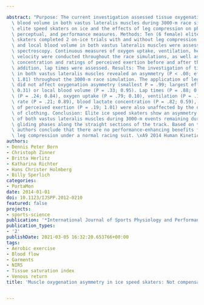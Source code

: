 ---
abstract: "Purpose: The current investigation assessed tissue oxygenation and local\
  \ blood volume in both vastus lateralis muscles during 3000-m race simulations in\
  \ elite speed skaters on ice and the effects of leg compression on physiological,\
  \ perceptual, and performance measures. Methods: Ten (6 female) elite ice speed\
  \ skaters completed 2 on-ice trials with and without leg compression. Tissue oxygenation\
  \ and local blood volume in both vastus lateralis muscles were assessed with near-infrared\
  \ spectroscopy. Continuous measures of oxygen uptake, ventilation, heart rate, and\
  \ velocity were conducted throughout the race simulations, as well as blood lactate\
  \ concentration and ratings of perceived exertion before and after the trials. In\
  \ addition, lap times were assessed. Results: The investigation of tissue oxygenation\
  \ in both vastus lateralis muscles revealed an asymmetry (P < .00; effect size =\
  \ 1.81) throughout the 3000-m race simulation. The application of leg compression\
  \ did not affect oxygenation asymmetry (smallest P = .99; largest effect size =\
  \ 0.31) or local blood volume (P = .33; 0.95). Lap times (P = .88; 0.43), velocity\
  \ (P = .24; 0.84), oxygen uptake (P = .79; 0.10), ventilation (P = .11; 0.59), heart\
  \ rate (P = .21; 0.89), blood lactate concentration (P = .82; 0.59), and ratings\
  \ of perceived exertion (P = .19; 1.01) were also unaffected by the different types\
  \ of clothing. Conclusion: Elite ice speed skaters show an asymmetry in tissue oxygenation\
  \ of both vastus lateralis muscles during 3000-m events remaining during the long\
  \ gliding phases along the straight sections of the track. Based on the data, the\
  \ authors conclude that there are no performance-enhancing benefits from wearing\
  \ leg compression under a normal racing suit. \xA9 2014 Human Kinetics, Inc."
authors:
- Dennis Peter Born
- Christoph Zinner
- Britta Herlitz
- Katharina Richter
- Hans Christer Holmberg
- Billy Sperlich
categories:
- PortaMon
date: 2014-01-01
doi: 10.1123/IJSPP.2012-0210
featured: false
projects:
- sports-science
publication: '*International Journal of Sports Physiology and Performance*'
publication_types:
- '2'
publishDate: 2021-03-05 16:32:20.653766+00:00
tags:
- Aerobic exercise
- Blood flow
- Garments
- NIRS
- Tissue saturation index
- Venous return
title: 'Muscle oxygenation asymmetry in ice speed skaters: Not compensated by compression'

---
